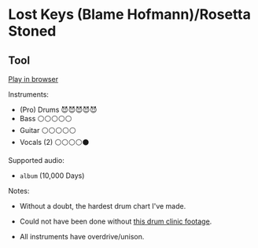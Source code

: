 # Lost Keys \(Blame Hofmann\)/Rosetta Stoned

## Tool


[Play in browser](http://pages.cs.wisc.edu/~tolly/customs/?title=lost-keys-blame-hoffman-rosetta-stoned&artist=tool)

Instruments:

  * (Pro) Drums 😈😈😈😈😈
  * Bass ⚪️⚪️⚪️⚪️⚪️
  * Guitar ⚪️⚪️⚪️⚪️⚪️
  * Vocals (2) ⚪️⚪️⚪️⚪️⚫️

Supported audio:

  * `album` (10,000 Days)

Notes:

  * Without a doubt, the hardest drum chart I've made.

  * Could not have been done without [this drum clinic footage](https://www.youtube.com/watch?v=Dh3z__10bhg).

  * All instruments have overdrive/unison.

